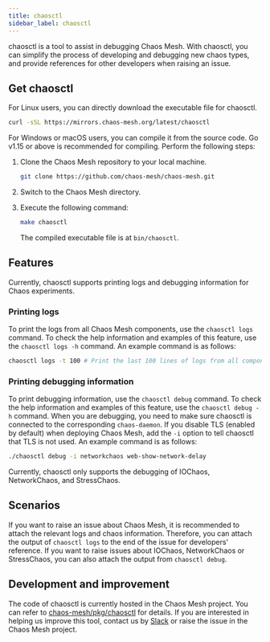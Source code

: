 ```yaml
---
title: chaosctl
sidebar_label: chaosctl
---
```


chaosctl is a tool to assist in debugging Chaos Mesh. With chaosctl, you can simplify the process of developing and debugging new chaos types, and provide references for other developers when raising an issue.

## Get chaosctl

For Linux users, you can directly download the executable file for chaosctl.

```bash
curl -sSL https://mirrors.chaos-mesh.org/latest/chaosctl
```

For Windows or macOS users, you can compile it from the source code. Go v1.15 or above is recommended for compiling. Perform the following steps:

1. Clone the Chaos Mesh repository to your local machine.

    ```bash
    git clone https://github.com/chaos-mesh/chaos-mesh.git
    ```

2. Switch to the Chaos Mesh directory.

3. Execute the following command:

    ```bash
    make chaosctl
    ```

    The compiled executable file is at `bin/chaosctl`.

## Features

Currently, chaosctl supports printing logs and debugging information for Chaos experiments.

### Printing logs

To print the logs from all Chaos Mesh components, use the `chaosctl logs` command. To check the help information and examples of this feature, use the `chaosctl logs -h` command. An example command is as follows:

```bash
chaosctl logs -t 100 # Print the last 100 lines of logs from all components
```

### Printing debugging information

To print debugging information, use the `chaosctl debug` command. To check the help information and examples of this feature, use the `chaosctl debug -h` command. When you are debugging, you need to make sure chaosctl is connected to the corresponding `chaos-daemon`. If you disable TLS (enabled by default) when deploying Chaos Mesh, add the `-i` option to tell chaosctl that TLS is not used. An example command is as follows:

```bash
./chaosctl debug -i networkchaos web-show-network-delay
```

Currently, chaosctl only supports the debugging of IOChaos, NetworkChaos, and StressChaos.

## Scenarios

If you want to raise an issue about Chaos Mesh, it is recommended to attach the relevant logs and chaos information. Therefore, you can attach the output of `chaosctl logs` to the end of the issue for developers' reference. If you want to raise issues about IOChaos, NetworkChaos or StressChaos, you can also attach the output from `chaosctl debug`.

## Development and improvement

The code of chaosctl is currently hosted in the Chaos Mesh project. You can refer to [chaos-mesh/pkg/chaosctl](https://github.com/chaos-mesh/chaos-mesh/tree/master/pkg/chaosctl) for details. If you are interested in helping us improve this tool, contact us by [Slack](https://cloud-native.slack.com/archives/C0193VAV272) or raise the issue in the Chaos Mesh project.
